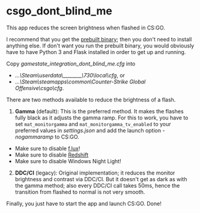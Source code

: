 # csgo_dont_blind_me

This app reduces the screen brightness when flashed in CS:GO.

I recommend that you get the [prebuilt binary](https://github.com/dev7355608/csgo_dont_blind_me/releases); then you don't need to install anything else. If don't want you run the prebuilt binary, you would obviously have to have Python 3 and Flask installed in order to get up and running.

Copy *gamestate_integration_dont_blind_me.cfg* into

 - *...\\Steam\\userdata\\\_\_\_\_\_\_\_\_\\730\\local\\cfg*, or
 - *...\\Steam\\steamapps\\common\\Counter-Strike Global Offensive\\csgo\\cfg*.

There are two methods available to reduce the brightness of a flash.

1. **Gamma** (default): This is the preferred method. It makes the flashes fully black as it adjusts the gamma ramp. For this to work, you have to set `mat_monitorgamma` and `mat_monitorgamma_tv_enabled` to your preferred values in *settings.json* and add the launch option *-nogammaramp* to CS:GO.

  - Make sure to disable [f.lux](https://justgetflux.com/)!
  - Make sure to disable [Redshift](http://jonls.dk/redshift/)
  - Make sure to disable Windows Night Light!


2. **DDC/CI** (legacy): Original implementation; it reduces the monitor brightness and contrast via
DDC/CI. But it doesn't get as dark as with the gamma method; also every DDC/CI call takes 50ms, hence the transition from flashed to normal is not very smooth.

Finally, you just have to start the app and launch CS:GO. Done!
